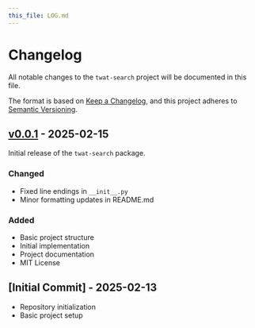 ```yaml
---
this_file: LOG.md
---
```


# Changelog

All notable changes to the `twat-search` project will be documented in this file.

The format is based on [Keep a Changelog](https://keepachangelog.com/en/1.1.0/),
and this project adheres to [Semantic Versioning](https://semver.org/spec/v2.0.0.html).

## [v0.0.1] - 2025-02-15

Initial release of the `twat-search` package.

### Changed

- Fixed line endings in `__init__.py`
- Minor formatting updates in README.md

### Added

- Basic project structure
- Initial implementation
- Project documentation
- MIT License

## [Initial Commit] - 2025-02-13

- Repository initialization
- Basic project setup

[v0.0.1]: https://github.com/twardoch/twat-search/releases/tag/v0.0.1 
